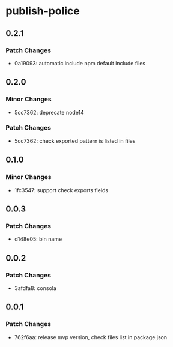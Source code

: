# publish-police

## 0.2.1

### Patch Changes

- 0a19093: automatic include npm default include files

## 0.2.0

### Minor Changes

- 5cc7362: deprecate node14

### Patch Changes

- 5cc7362: check exported pattern is listed in files

## 0.1.0

### Minor Changes

- 1fc3547: support check exports fields

## 0.0.3

### Patch Changes

- d148e05: bin name

## 0.0.2

### Patch Changes

- 3afdfa8: consola

## 0.0.1

### Patch Changes

- 762f6aa: release mvp version, check files list in package.json

